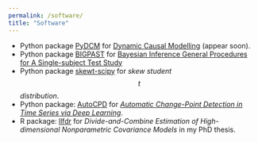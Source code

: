 ```yaml
---
permalink: /software/
title: "Software"
---
```


- Python package [PyDCM]() for [Dynamic Causal Modelling](https://www.fil.ion.ucl.ac.uk/spm/docs/tutorials/dcm/) (appear soon).
- Python package [BIGPAST](https://github.com/Jieli12/BIGPAST) for [Bayesian Inference General Procedures for A Single-subject Test Study](https://arxiv.org/abs/2408.15419)
- Python package [skewt-scipy](https://pypi.org/project/skewt-scipy/) for *skew student  $$t$$ distribution*.
- Python package: [AutoCPD](https://pypi.org/project/autocpd/) for [*Automatic Change-Point Detection in Time Series via Deep Learning*](https://doi.org/10.1093/jrsssb/qkae004).
- R package: [llfdr](https://github.com/Jieli12/llfdr) for *Divide-and-Combine Estimation of High-dimensional Nonparametric Covariance Models* in my PhD thesis.
